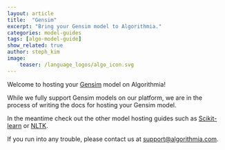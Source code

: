 ```yaml
---
layout: article
title:  "Gensim"
excerpt: "Bring your Gensim model to Algorithmia."
categories: model-guides
tags: [algo-model-guide]
show_related: true
author: steph_kim
image:
    teaser: /language_logos/algo_icon.svg
---
```


Welcome to hosting your <a href="https://radimrehurek.com/gensim/">Gensim</a> model on Algorithmia!

While we fully support Gensim models on our platform, we are in the process of writing the docs for hosting your Gensim model.

In the meantime check out the other model hosting guides such as <a href="{{ site.baseurl }}/algorithm-development/model-guides/scikit/">Scikit-learn</a> or <a href="{{ site.baseurl }}/algorithm-development/model-guides/nltk/">NLTK</a>.

If you run into any trouble, please contact us at <a href="mailto:support@algorithmia.com">support@algorithmia.com</a>.
